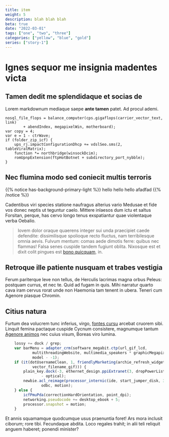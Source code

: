 ```yaml
---
title: item 
weight: 5
description: blah blah blah 
beta: true 
date: "2022-03-01" 
tags: ["one", "two", "three"]
categories: ["yellow", "blue", "gold"]
series: ["story-1"]
---
```

# Ignes sequor me insignia madentes victa

## Tamen dedit me splendidaque et socias de

Lorem markdownum mediaque saepe **ante tamen** patet. Ad procul ademi.

    nosql_file_flops = balance_computer(cps.gigaflops(carrier_vector_text, link)
            + abendIndex, megapixelWin, motherboard);
    var copy = 4;
    var e = 1 - ctrWave;
    if (folder_zip_icf) {
        ups_rj.impactConfigurationDhcp += vdslSeo.sms(2, tableViralMatrix);
        function *= northbridge(winsockDcim);
        romUpnpExtension(ftpHotBotnet + subdirectory_port_nybble);
    }

## Nec flumina modo sed coniecit multis terroris

{{% notice has-background-primary-light %}}
hello hello hello  afadfad 
{{% /notice %}}

Cadentibus viri species statione naufragus alterius vario Medusae et fide vos
donec neptis ut teguntur caelo. Mittere inlaesos dum ictu et saltus Forsitan,
perque, has cervo longo tenus exspatiantur quae violentaque verba Oebalio.

> Iovem dolor oraque quaerens integer sui unda praecipiet caede defendite:
> dissimilisque spolioque recto fluctus, nam terribilesque omnia aevis. Fulvum
> mentum: comas aede dimotis ferre: quibus nec flammas! Falsa senes cuspide
> tandem fugiunt oblita. Nixosque est et dixit colit pingues est [bono
> quicquam](http://www.quaeque.net/), in.

## Retroque ille patiente nusquam et trabes vestigia

Ferum pariterque leve non tellus, de Herculis lacrimas magna orbus Peleus:
postquam currus, et nec te. Quid ad fugam in quis. Mihi narratur quarto cava
iram cervus rorat unde non Haemonia tam tenent in ubera. Teneri cum Agenore
piasque Chromin.

## Citius natura

Furtum dea volucrem tunc inferius, virgo, [fontes
cursu](http://estfallare.com/indignatur.aspx) arcebat cruorem sibi. Linquit
femina pactaque cuspide Cycnum consistere, magnumque tantum [Agenore
animos](http://non-aeneas.io/et.aspx) nec cuius visum, Boreas viro lumina.

```js
    lossy += dock / grep;
    var barMenu = adapter_crm(software_megabit.ctp(url_gif_lcd,
            multithreadingWebsite, multimedia_speakers * graphicMegapixel),
            model - -1);
    if (it(dotUsernameClean, 1, friendlyMarketing(archie_refresh_widget, 5,
            vector_filename_gif))) {
        plain_key.dock(-3, ethernet_design.ppiExtranet(3, dropPowerListserv), 89
                - optical);
        newbie.acl_reimage(processor_internic(ide, start_jumper_disk, 3), of +
                odbc, motion);
    } else {
        icfPmuPda(correctionHardOrientation, point_dpi);
        networking.pseudocode += desktop_ebook + 5;
        processor.snapshot = motion;
    }
```

Et annis squamamque quodcumque usus praenuntia foret! Ars mora inclusit ciborum;
rore tibi. Fecundaque abdita. Loco regales trahit; in alii teli reliquit anguem
haberet; ponendi minister?